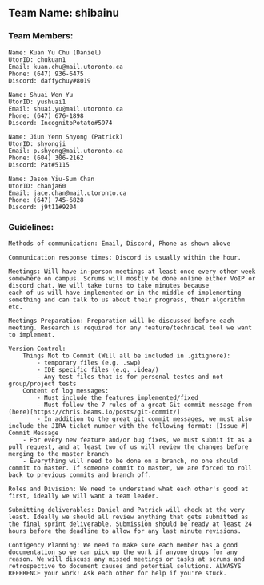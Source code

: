 ## Team Name: shibainu
### Team Members:
	Name: Kuan Yu Chu (Daniel)
	UtorID: chukuan1
	Email: kuan.chu@mail.utoronto.ca
	Phone: (647) 936-6475
	Discord: daffychuy#8019
 	
	Name: Shuai Wen Yu
	UtorID: yushuai1
	Email: shuai.yu@mail.utoronto.ca
	Phone: (647) 676-1898
	Discord: IncognitoPotato#5974   
	
	Name: Jiun Yenn Shyong (Patrick)
	UtorID: shyongji
	Email: p.shyong@mail.utoronto.ca
	Phone: (604) 306-2162
	Discord: Pat#5115
    
    Name: Jason Yiu-Sum Chan
    UtorID: chanja60
    Email: jace.chan@mail.utoronto.ca
    Phone: (647) 745-6828
    Discord: j9t11#9204

### Guidelines: 

	Methods of communication: Email, Discord, Phone as shown above
	
	Communication response times: Discord is usually within the hour. 
	
	Meetings: Will have in-person meetings at least once every other week somewhere on campus. Scrums will mostly be done online either VoIP or discord chat. We will take turns to take minutes because
	each of us will have implemented or in the middle of implementing something and can talk to us about their progress, their algorithm etc.
	
	Meetings Preparation: Preparation will be discussed before each meeting. Research is required for any feature/technical tool we want to implement.
	
	Version Control:
		Things Not to Commit (Will all be included in .gitignore): 
			- temporary files (e.g. .swp)
			- IDE specific files (e.g. .idea/)
			- Any test files that is for personal testes and not group/project tests
		Content of log messages: 
			- Must include the features implemented/fixed
			- Must follow the 7 rules of a great Git commit message from (here)[https://chris.beams.io/posts/git-commit/]
			- In addition to the great git commit messages, we must also include the JIRA ticket number with the following format: [Issue #] Commit Message
		- For every new feature and/or bug fixes, we must submit it as a pull request, and at least two of us will review the changes before merging to the master branch
		- Everything will need to be done on a branch, no one should commit to master. If someone commit to master, we are forced to roll back to previous commits and branch off.

	Roles and Division: We need to understand what each other's good at first, ideally we will want a team leader.
	
	Submitting deliverables: Daniel and Patrick will check at the very least. Ideally we should all review anything that gets submitted as the final sprint deliverable. Submission should be ready at least 24 hours before the deadline to allow for any last minute revisions.
	
	Contigency Planning: We need to make sure each member has a good documentation so we can pick up the work if anyone drops for any reason. We will discuss any missed meetings or tasks at scrums and retrospective to document causes and potential solutions. ALWASYS REFERENCE your work! Ask each other for help if you're stuck. 
		
	
	
